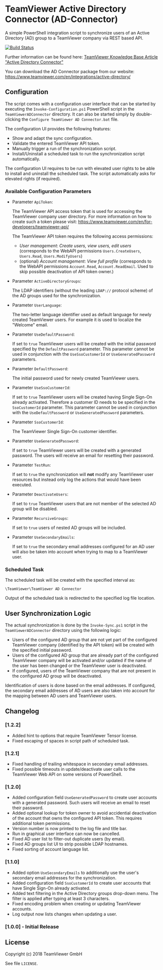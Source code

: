 # TeamViewer Active Directory Connector (AD-Connector)

A simple PowerShell integration script to synchronize users of an Active
Directory (AD) group to a TeamViewer company via REST based API.

<!--[+github]-->
[![Build Status](https://travis-ci.org/TeamViewer/AD-Connector.svg?branch=master)](https://travis-ci.org/TeamViewer/AD-Connector)
<!--[-github]-->

Further information can be found here:
[TeamViewer Knowledge Base Article "Active Directory Connector"](https://community.teamviewer.com/t5/Knowledge-Base/Active-Directory-Connector-AD-Connector/ta-p/31158)

You can download the AD Connector package from our website:
https://www.teamviewer.com/en/integrations/active-directory/

## Configuration

The script comes with a configuration user interface that can be started
by executing the `Invoke-Configuration.ps1` PowerShell script in the
`TeamViewerADConnector` directory.
It can also be started simply by double-clicking the
`Configure TeamViewer AD Connector.bat` file.

The configuration UI provides the following features:

- Show and adapt the sync configuration.
- Validate the entered TeamViewer API token.
- Manually trigger a run of the synchronization script.
- Install/Uninstall a scheduled task to run the synchronization script
  automatically.

The configuration UI requires to be run with elevated user rights to be
able to install and uninstall the scheduled task. The script
automatically asks for elevated rights (if required).

### Available Configuration Parameters

* Parameter `ApiToken`:

  The TeamViewer API access token that is used for accessing the
  TeamViewer company user directory. For more information on how to
  create such a token please visit:
  https://www.teamviewer.com/en/for-developers/teamviewer-api/

  The TeamViewer API token requires the following access permissions:

  - _User management_: _Create users, view users, edit users_
    (corresponds to the WebAPI permissions
     `Users.CreateUsers`, `Users.Read`, `Users.ModifyUsers`)
  - (optional) _Account management_: _View full profile_
    (corresponds to the WebAPI permissions
     `Account.Read`, `Account.ReadEmail`.
     Used to skip possible deactivation of API token owner.)

* Parameter `ActiveDirectoryGroups`:

  The LDAP identifiers (without the leading `LDAP://` protocol scheme)
  of the AD groups used for the synchronization.

* Parameter `UserLanguage`:

  The two-letter language identifier used as default language for newly
  created TeamViewer users. For example it is used to localize the
  "Welcome" email.

* Parameter `UseDefaultPassword`:

  If set to `true` TeamViewer users will be created with the initial
  password specified by the `DefaultPassword` parameter.
  This parameter cannot be used in conjunction with the
  `UseSsoCustomerId` or `UseGeneratedPassword` parameters.

* Parameter `DefaultPassword`:

  The initial password used for newly created TeamViewer users.

* Parameter `UseSsoCustomerId`:

  If set to `true` TeamViewer users will be created having Single
  Sign-On already activated. Therefore a customer ID needs to be
  specified in the `SsoCustomerId` parameter.
  This parameter cannot be used in conjunction with the
  `UseDefaultPassword` or `UseGeneratedPassword` parameters.

* Parameter `SsoCustomerId`:

  The TeamViewer Single Sign-On customer identifier.

* Parameter `UseGeneratedPassword`:

  If set to `true` TeamViewer users will be created with a generated
  password. The users will receive an email for resetting their
  password.

* Parameter `TestRun`:

  If set to `true` the synchronization will **not** modify any
  TeamViewer user resources but instead only log the actions that would
  have been executed.

* Parameter `DeactivateUsers`:

  If set to `true` TeamViewer users that are not member of the selected
  AD group will be disabled.

* Parameter `RecursiveGroups`:

  If set to `true` users of nested AD groups will be included.

* Parameter `UseSecondaryEmails`:

  If set to `true` the secondary email addresses configured for an AD
  user will also be taken into account when trying to map to a
  TeamViewer user.


### Scheduled Task

The scheduled task will be created with the specified interval as:
```
\TeamViewer\TeamViewer AD Connector
```

Output of the scheduled task is redirected to the specified log file
location.


## User Synchronization Logic

The actual synchronization is done by the `Invoke-Sync.ps1` script in
the `TeamViewerADConnector` directory using the following logic:

* Users of the configured AD group that are not yet part of the
  configured TeamViewer company (identified by the API token) will be
  created with the specified initial password.
* Users of the configured AD group that are already part of the
  configured TeamViewer company will be activated and/or updated if the
  name of the user has been changed or the TeamViewer user is
  deactivated.
* If configured, users of the TeamViewer company that are not present in
  the configured AD group will be deactivated.

Identification of users is done based on the email addresses.
If configured, the secondary email addresses of AD users are also taken
into account for the mapping between AD users and TeamViewer users.


## Changelog

### [1.2.2]
- Added hint to options that require TeamViewer Tensor license.
- Fixed escaping of spaces in script path of scheduled task.

### [1.2.1]
- Fixed handling of trailing whitespace in secondary email addresses.
- Fixed possible timeouts in update/deactivate user calls to the
  TeamViewer Web API on some versions of PowerShell.

### [1.2.0]
- Added configuration field `UseGeneratedPassword` to create user
  accounts with a generated password. Such users will receive an email
  to reset their password.
- Added optional lookup for token owner to avoid accidential
  deactivation of the account that owns the configured API token.
  This requires additional token permissions.
- Version number is now printed to the log file and title bar.
- Run in graphical user interface can now be cancelled.
- Fixed AD user list to filter-out duplicate users (by email).
- Fixed AD groups list UI to strip possible LDAP hostnames.
- Fixed sorting of account language list.

### [1.1.0]
- Added option `UseSecondaryEmails` to additionally use the user's
  secondary email addresses for the synchronization.
- Added configuration field `SsoCustomerId` to create user accounts that
  have Single Sign-On already activated.
- Added text filtering in the Active Directory groups drop-down menu.
  The filter is applied after typing at least 3 characters.
- Fixed encoding problem when creating or updating TeamViewer accounts.
- Log output now lists changes when updating a user.

### [1.0.0] - Initial Release


## License

Copyright (c) 2018 TeamViewer GmbH

See file `LICENSE`.
